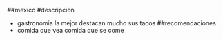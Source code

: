 ##mexico
#descripcion
- gastronomia la mejor destacan mucho sus tacos
##recomendaciones
- comida que vea comida que se come

